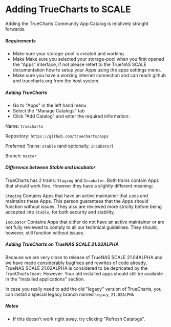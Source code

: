 # Adding TrueCharts to SCALE

Adding the TrueCharts Community App Catalog is relatively straight forwards.

##### Requirements

- Make sure your storage-pool is created and working
- Make Make sure you selected your storage-pool when you first opened the "Apps" interface, if not please refert to the TrueNAS SCALE documentation how to setup your Apps using the apps settings menu.
- Make sure you have a working internet connection and can reach github and truecharts.org from the host system.

##### Adding TrueCharts

- Go to "Apps" in the left hand menu
- Select the "Manage Catalogs" tab
- Click "Add Catalog" and enter the required information:

Name: `truecharts`

Repository: `https://github.com/truecharts/apps`

Preferred Trains: `stable` (and optionally: `incubator`)

Branch: `master`

##### Difference between Stable and Incubator

TrueCharts has 2 trains: `Staging` and `Incubator`. Both trains contain Apps that should work fine. However they have a slightly different meaning:

`Staging` Contains Apps that have an active maintainer that uses and maintains these Apps. This person guarantees that the Apps should function without issues. They also are reviewed more strictly before being accepted into `Stable`, for both security and stability.

`Incubator` Contains Apps that either do not have an active maintainer or are not fully reviewed to comply to all our technical guidelines. They should, however, still function without issues.

##### Adding TrueCharts on TrueNAS SCALE 21.02ALPHA

Because we are very close to release of TrueNAS SCALE 21.04ALPHA and we have made considerably bugfixes and rewrites of code already,  TrueNAS SCALE 21.02ALPHA is considered to be depricated by the TrueCharts team.
However: Your old installed apps should still be available in the "installed applications" section.

In case you really need to add the old "legacy" version of TrueCharts, you can install a special legacy branch named `legacy_21.02ALPHA`


##### Notes

- If this doesn't work right away, try clicking "Refresh Catalogs".
